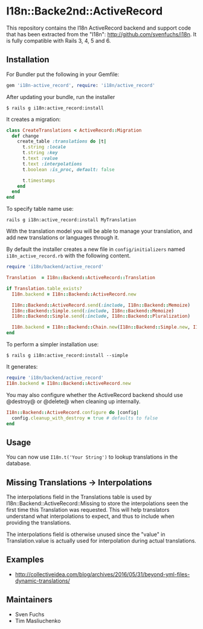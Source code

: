 # I18n::Backe2nd::ActiveRecord

This repository contains the I18n ActiveRecord backend and support code that has been extracted from the "I18n": http://github.com/svenfuchs/i18n.
It is fully compatible with Rails 3, 4, 5 and 6.

## Installation

For Bundler put the following in your Gemfile:

```ruby
gem 'i18n-active_record', require: 'i18n/active_record'
```

After updating your bundle, run the installer

    $ rails g i18n:active_record:install

It creates a migration:

```ruby
class CreateTranslations < ActiveRecord::Migration
  def change
    create_table :translations do |t|
      t.string :locale
      t.string :key
      t.text :value
      t.text :interpolations
      t.boolean :is_proc, default: false

      t.timestamps
    end
  end
end
```

To specify table name use:

```
rails g i18n:active_record:install MyTranslation
```

With the translation model you will be able to manage your translation, and add new translations or languages through
it.

By default the installer creates a new file in `config/initializers` named `i18n_active_record.rb` with the following content.

```ruby
require 'i18n/backend/active_record'

Translation  = I18n::Backend::ActiveRecord::Translation

if Translation.table_exists?
  I18n.backend = I18n::Backend::ActiveRecord.new

  I18n::Backend::ActiveRecord.send(:include, I18n::Backend::Memoize)
  I18n::Backend::Simple.send(:include, I18n::Backend::Memoize)
  I18n::Backend::Simple.send(:include, I18n::Backend::Pluralization)

  I18n.backend = I18n::Backend::Chain.new(I18n::Backend::Simple.new, I18n.backend)
end
```

To perform a simpler installation use:

    $ rails g i18n:active_record:install --simple

It generates:

```ruby
require 'i18n/backend/active_record'
I18n.backend = I18n::Backend::ActiveRecord.new
```

You may also configure whether the ActiveRecord backend should use @destroy@ or @delete@ when cleaning up internally.

```ruby
I18n::Backend::ActiveRecord.configure do |config|
  config.cleanup_with_destroy = true # defaults to false
end
```

## Usage

You can now use `I18n.t('Your String')` to lookup translations in the database.

## Missing Translations -> Interpolations

The interpolations field in the Translations table is used by I18n::Backend::ActiveRecord::Missing to store the interpolations seen the first time this Translation was requested.  This will help translators understand what interpolations to expect, and thus to include when providing the translations.

The interpolations field is otherwise unused since the "value" in Translation.value is actually used for interpolation during actual translations.

## Examples

* http://collectiveidea.com/blog/archives/2016/05/31/beyond-yml-files-dynamic-translations/

## Maintainers

* Sven Fuchs
* Tim Masliuchenko
